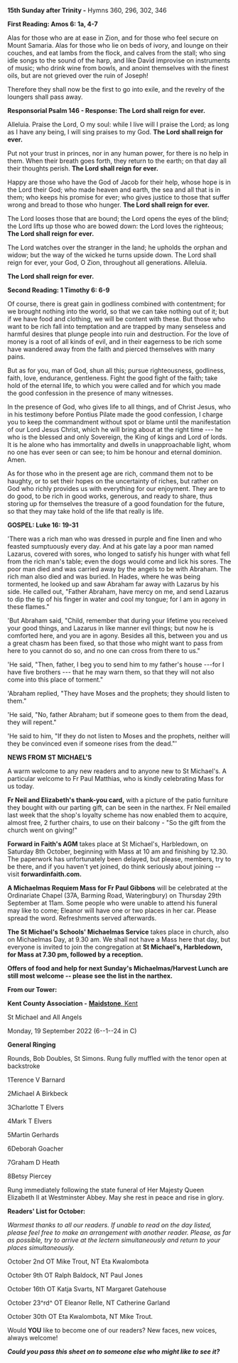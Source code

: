 **15th Sunday after Trinity -** Hymns 360, 296, 302, 346

**First Reading: Amos 6: 1a, 4-7**

Alas for those who are at ease in Zion, and for those who feel secure on
Mount Samaria. Alas for those who lie on beds of ivory, and lounge on
their couches, and eat lambs from the flock, and calves from the stall;
who sing idle songs to the sound of the harp, and like David improvise
on instruments of music; who drink wine from bowls, and anoint
themselves with the finest oils, but are not grieved over the ruin of
Joseph!

Therefore they shall now be the first to go into exile, and the revelry
of the loungers shall pass away.

**Responsorial Psalm 146 - Response: The Lord shall reign for ever.**

Alleluia. Praise the Lord, O my soul: while I live will I praise the
Lord; as long as I have any being, I will sing praises to my God. **The
Lord shall reign for ever.**

Put not your trust in princes, nor in any human power, for there is no
help in them. When their breath goes forth, they return to the earth; on
that day all their thoughts perish. **The Lord shall reign for ever.**

Happy are those who have the God of Jacob for their help, whose hope is
in the Lord their God; who made heaven and earth, the sea and all that
is in them; who keeps his promise for ever; who gives justice to those
that suffer wrong and bread to those who hunger. **The Lord shall reign
for ever.**

The Lord looses those that are bound; the Lord opens the eyes of the
blind; the Lord lifts up those who are bowed down: the Lord loves the
righteous; **The Lord shall reign for ever.**

The Lord watches over the stranger in the land; he upholds the orphan
and widow; but the way of the wicked he turns upside down. The Lord
shall reign for ever, your God, O Zion, throughout all generations.
Alleluia.

**The Lord shall reign for ever.**

**Second Reading: 1 Timothy 6: 6-9**

Of course, there is great gain in godliness combined with contentment;
for we brought nothing into the world, so that we can take nothing out
of it; but if we have food and clothing, we will be content with these.
But those who want to be rich fall into temptation and are trapped by
many senseless and harmful desires that plunge people into ruin and
destruction. For the love of money is a root of all kinds of evil, and
in their eagerness to be rich some have wandered away from the faith and
pierced themselves with many pains.

But as for you, man of God, shun all this; pursue righteousness,
godliness, faith, love, endurance, gentleness. Fight the good fight of
the faith; take hold of the eternal life, to which you were called and
for which you made the good confession in the presence of many
witnesses.

In the presence of God, who gives life to all things, and of Christ
Jesus, who in his testimony before Pontius Pilate made the good
confession, I charge you to keep the commandment without spot or blame
until the manifestation of our Lord Jesus Christ, which he will bring
about at the right time --- he who is the blessed and only Sovereign,
the King of kings and Lord of lords. It is he alone who has immortality
and dwells in unapproachable light, whom no one has ever seen or can
see; to him be honour and eternal dominion. Amen.

As for those who in the present age are rich, command them not to be
haughty, or to set their hopes on the uncertainty of riches, but rather
on God who richly provides us with everything for our enjoyment. They
are to do good, to be rich in good works, generous, and ready to share,
thus storing up for themselves the treasure of a good foundation for the
future, so that they may take hold of the life that really is life.

**GOSPEL: Luke 16: 19-31**

'There was a rich man who was dressed in purple and fine linen and who
feasted sumptuously every day. And at his gate lay a poor man named
Lazarus, covered with sores, who longed to satisfy his hunger with what
fell from the rich man's table; even the dogs would come and lick his
sores. The poor man died and was carried away by the angels to be with
Abraham. The rich man also died and was buried. In Hades, where he was
being tormented, he looked up and saw Abraham far away with Lazarus by
his side. He called out, "Father Abraham, have mercy on me, and send
Lazarus to dip the tip of his finger in water and cool my tongue; for I
am in agony in these flames."

'But Abraham said, "Child, remember that during your lifetime you
received your good things, and Lazarus in like manner evil things; but
now he is comforted here, and you are in agony. Besides all this,
between you and us a great chasm has been fixed, so that those who might
want to pass from here to you cannot do so, and no one can cross from
there to us."

'He said, "Then, father, I beg you to send him to my father's house
---for I have five brothers --- that he may warn them, so that they will
not also come into this place of torment."

'Abraham replied, "They have Moses and the prophets; they should listen
to them."

'He said, "No, father Abraham; but if someone goes to them from the
dead, they will repent."

'He said to him, "If they do not listen to Moses and the prophets,
neither will they be convinced even if someone rises from the dead."'

**NEWS FROM ST MICHAEL\'S**

A warm welcome to any new readers and to anyone new to St Michael\'s. A
particular welcome to Fr Paul Matthias, who is kindly celebrating Mass
for us today.

**Fr Neil and Elizabeth\'s thank-you card,** with a picture of the patio
furniture they bought with our parting gift, can be seen in the narthex.
Fr Neil emailed last week that the shop\'s loyalty scheme has now
enabled them to acquire, almost free, 2 further chairs, to use on their
balcony - "So the gift from the church went on giving!"

**Forward in Faith\'s AGM** takes place at St Michael\'s, Harbledown, on
Saturday 8th October, beginning with Mass at 10 am and finishing by
12.30. The paperwork has unfortunately been delayed, but please,
members, try to be there, and if you haven\'t yet joined, do think
seriously about joining -- visit **forwardinfaith.com.**

**A Michaelmas Requiem Mass for Fr Paul Gibbons** will be celebrated at
the Ordinariate Chapel (37A, Barming Road, Wateringbury) on Thursday
29th September at 11am. Some people who were unable to attend his
funeral may like to come; Eleanor will have one or two places in her
car. Please spread the word. Refreshments served afterwards.

**The St Michael\'s Schools\' Michaelmas Service** takes place in
church, also on Michaelmas Day, at 9.30 am. We shall not have a Mass
here that day, but everyone is invited to join the congregation at **St
Michael\'s, Harbledown, for Mass at 7.30 pm, followed by a reception.**

**Offers of food and help for next Sunday\'s Michaelmas/Harvest Lunch
are still most welcome -- please see the list in the narthex.**

**From our Tower:**

**Kent County Association -** [**Maidstone**,
Kent](https://dove.cccbr.org.uk/detail.php?tower=12644#_blank)

St Michael and All Angels

Monday, 19 September 2022 (6--1--24 in C)

**General Ringing**

Rounds, Bob Doubles, St Simons. Rung fully muffled with the tenor open
at backstroke

1Terence V Barnard

2Michael A Birkbeck

3Charlotte T Elvers

4Mark T Elvers

5Martin Gerhards

6Deborah Goacher

7Graham D Heath

8Betsy Piercey

Rung immediately following the state funeral of Her Majesty Queen
Elizabeth II at Westminster Abbey. May she rest in peace and rise in
glory.

**Readers\' List for October:**

*Warmest thanks to all our readers. If unable to read on the day listed,
please feel free to make an arrangement with another reader. Please, as
far as possible, try to arrive at the lectern simultaneously and return
to your places simultaneously.*

October 2nd OT Mike Trout, NT Eta Kwalombota

October 9th OT Ralph Baldock, NT Paul Jones

October 16th OT Katja Svarts, NT Margaret Gatehouse

October 23^rd^ OT Eleanor Relle, NT Catherine Garland

October 30th OT Eta Kwalombota, NT Mike Trout.

Would **YOU** like to become one of our readers? New faces, new voices,
always welcome!

***Could you pass this sheet on to someone else who might like to see
it?***
